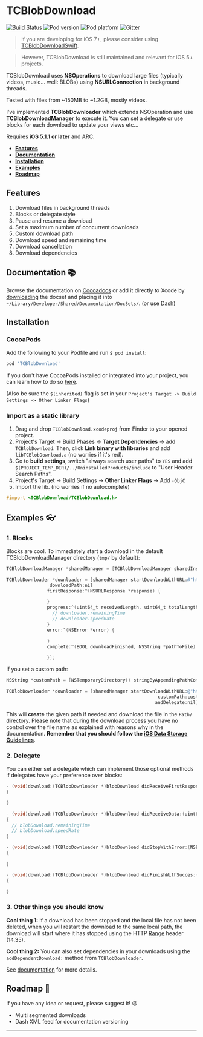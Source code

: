 # TCBlobDownload

[![Build Status][travis-image]][travis-url]
![Pod version][pod-version-image]
![Pod platform][pod-platform-image]
[![Gitter][gitter-image]][gitter-url]

> If you are developing for iOS 7+, please consider using [TCBlobDownloadSwift](https://github.com/thibaultCha/TCBlobDownloadSwift).

> However, TCBlobDownload is still maintained and relevant for iOS 5+ projects.

TCBlobDownload uses **NSOperations** to download large files (typically videos, music... well: BLOBs) using **NSURLConnection** in background threads.

Tested with files from ~150MB to ~1.2GB, mostly videos.

I've implemented **TCBlobDownloader** which extends NSOperation and use **TCBlobDownloadManager** to execute it. You can set a delegate or use blocks for each download to update your views etc…

Requires **iOS 5.1.1 or later** and ARC.

- **[Features](#features)**
- **[Documentation](#documentation-books)**
- **[Installation](#installation)**
- **[Examples](#examples-eyeglasses)**
- **[Roadmap](#roadmap-rocket)**

## Features
1. Download files in background threads
2. Blocks or delegate style
3. Pause and resume a download
4. Set a maximum number of concurrent downloads
5. Custom download path
6. Download speed and remaining time
7. Download cancellation
8. Download dependencies

## Documentation :books:
Browse the documentation on [Cocoadocs](http://cocoadocs.org/docsets/TCBlobDownload) or add it directly to Xcode by [downloading](https://github.com/thibaultCha/TCBlobDownload/blob/master/TCBlobDownload/Docs/TCBlobDownloadDocset.zip?raw=true) the docset and placing it into `~/Library/Developer/Shared/Documentation/DocSets/`. (or use [Dash](http://kapeli.com/dash))

## Installation

### CocoaPods
Add the following to your Podfile and run `$ pod install`:

```ruby
pod 'TCBlobDownload'
```

If you don't have CocoaPods installed or integrated into your project, you can learn how to do so [here](http://cocoapods.org).

(Also be sure the `$(inherited)` flag is set in your `Project's Target -> Build Settings -> Other Linker Flags`)

### Import as a static library
1. Drag and drop `TCBlobDownload.xcodeproj` from Finder to your opened project.
2. Project's Target -> Build Phases -> **Target Dependencies** -> add `TCBlobDownload`. Then, click **Link binary with libraries** and add `libTCBlobDownload.a` (no worries if it's red).
3. Go to **build settings**, switch "always search user paths" to `YES` and add `$(PROJECT_TEMP_DIR)/../UninstalledProducts/include` to "User Header Search Paths".
4. Project's Target -> Build Settings -> **Other Linker Flags** -> Add `-ObjC`
4. Import the lib. (no worries if no autocomplete)
```objective-c
#import <TCBlobDownload/TCBlobDownload.h>
```

## Examples :eyeglasses:

### 1. Blocks
Blocks are cool.
To immediately start a download in the default TCBlobDownloadManager directory (`tmp/` by default):

```objective-c
TCBlobDownloadManager *sharedManager = [TCBlobDownloadManager sharedInstance];

TCBlobDownloader *downloader = [sharedManager startDownloadWithURL:@"http://give.me/abigfile.avi"
                downloadPath:nil
               firstResponse:^(NSURLResponse *response) {

               }
               progress:^(uint64_t receivedLength, uint64_t totalLength, NSInteger remainingTime, float progress) {
                 // downloader.remainingTime
                 // downloader.speedRate
               }
               error:^(NSError *error) {

               }
               complete:^(BOOL downloadFinished, NSString *pathToFile) {

               }];
```

If you set a custom path:

```objective-c
NSString *customPath = [NSTemporaryDirectory() stringByAppendingPathComponent:@"My/Custom/Path/"];

TCBlobDownloader *downloader = [sharedManager startDownloadWithURL:@"http://give.me/abigfile.avi"
                                                        customPath:customPath // here we set the path
                                                       andDelegate:nil];
```

This will **create** the given path if needed and download the file in the `Path/` directory. Please note that during the download process you have no control over the file name as explained with reasons why in the documentation. **Remember that you should follow the [iOS Data Storage Guidelines](https://developer.apple.com/icloud/documentation/data-storage/)**.

### 2. Delegate
You can either set a delegate which can implement those optional methods if delegates have your preference over blocks:

```objective-c
- (void)download:(TCBlobDownloader *)blobDownload didReceiveFirstResponse:(NSURLResponse *)response
{

}

- (void)download:(TCBlobDownloader *)blobDownload didReceiveData:(uint64_t)received onTotal:(uint64_t)total
{
  // blobDownload.remainingTime
  // blobDownload.speedRate
}

- (void)download:(TCBlobDownloader *)blobDownload didStopWithError:(NSError *)error
{

}

- (void)download:(TCBlobDownloader *)blobDownload didFinishWithSucces:(BOOL)downloadFinished atPath:(NSString *)pathToFile
{

}
```

### 3. Other things you should know
**Cool thing 1:** If a download has been stopped and the local file has not been deleted, when you will restart the download to the same local path, the download will start where it has stopped using the HTTP [Range](http://www.w3.org/Protocols/rfc2616/rfc2616-sec14.html) header (14.35).

**Cool thing 2:** You can also set dependencies in your downloads using the `addDependentDownload:` method from `TCBlobDownloader`.

See [documentation](#documentation-books) for more details.

## Roadmap :rocket:
If you have any idea or request, please suggest it! :smiley:

* Multi segmented downloads
* Dash XML feed for documentation versioning

---

[travis-url]: https://travis-ci.org/thibaultCha/TCBlobDownload
[travis-image]: https://img.shields.io/travis/thibaultCha/TCBlobDownload.svg?style=flat

[pod-version-image]: https://img.shields.io/cocoapods/v/TCBlobDownload.svg

[pod-platform-image]: https://img.shields.io/cocoapods/p/TCBlobDownload.svg

[gitter-url]: https://gitter.im/thibaultCha/TCBlobDownload
[gitter-image]: https://img.shields.io/badge/Gitter-Join%20Chat-brightgreen.svg?style=flat
